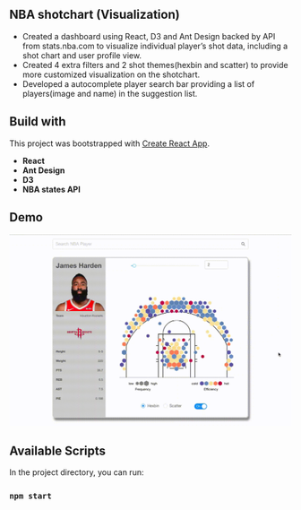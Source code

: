## NBA shotchart (Visualization)
* Created a dashboard using React, D3 and Ant Design backed by API from stats.nba.com to visualize individual player’s shot data, including a shot chart and user profile view.
* Created 4 extra filters and 2 shot themes(hexbin and scatter) to provide more customized visualization on the shotchart.
* Developed a autocomplete player search bar providing a list of players(image and name) in the suggestion list.




## Build with
This project was bootstrapped with [Create React App](https://github.com/facebook/create-react-app).
* __React__
* __Ant Design__
* __D3__
* __NBA states API__

## Demo 
![image](demo1.gif)

## Available Scripts

In the project directory, you can run:

### `npm start`
